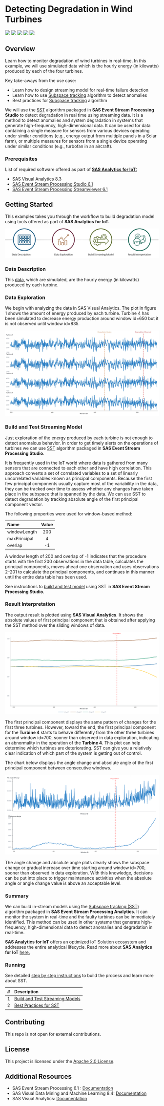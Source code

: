 # Detecting Degradation in Wind Turbines

<img src="https://img.shields.io/badge/Category-Condition--Based%20Maintenance-blue"> <img src="https://img.shields.io/badge/Sub--Category-Anomaly%20Detection-yellowgreen"> <img src="https://img.shields.io/badge/Difficulty-Intermediate-yellow"> <img src="https://img.shields.io/badge/Analytical%20Method-Subspace%20Tracking%20(SST)-brightgreen"> <img src="https://img.shields.io/badge/Updated-Dec%202019-orange">

## Overview

Learn how to monitor degradation of wind turbines in real-time. In this example, we will use simulated data which is the hourly energy (in kilowatts) produced by each of the four turbines.

Key take-aways from the use case: 
* Learn how to design streaming model for real-time failure detection
* Learn how to use [Subspace tracking](https://go.documentation.sas.com/?cdcId=espcdc&cdcVersion=6.2&docsetId=espan&docsetTarget=n034ho5r1hbu2rn18m68ywshnuq5.htm&locale=en#p0dv9t241gp1ptn13vo75aol2d1b) algorithm to detect anomalies
* Best practices for [Subspace tracking](https://github.com/sassoftware/iot-anomaly-detection-floodlights/blob/master/docs/SubspaceTracking.md) algorithm

We will use the [SST](https://go.documentation.sas.com/?cdcId=espcdc&cdcVersion=6.2&docsetId=espan&docsetTarget=n034ho5r1hbu2rn18m68ywshnuq5.htm&locale=en#p0dv9t241gp1ptn13vo75aol2d1b) algorithm packaged in **SAS Event Stream Processing Studio** to detect degradation in real time using streaming data. It is a method to detect anomalies and system degradation in systems that generate high-frequency, high-dimensional data. It can be used for data containing a single measure for sensors from various devices operating under similar conditions (e.g., energy output from multiple panels in a Solar farm), or multiple measures for sensors from a single device operating under similar conditions (e.g., turbofan in an aircraft).

### Prerequisites

List of required software offered as part of [**SAS Analytics for IoT:**](https://www.sas.com/en_us/software/analytics-iot.html) 
*  [SAS Visual Analytics 8.3](https://support.sas.com/en/software/visual-analytics-support.html#documentation)
*  [SAS Event Stream Processing Studio 6.1](https://go.documentation.sas.com/?cdcId=espcdc&cdcVersion=6.1&docsetId=espstudio&docsetTarget=titlepage.htm&locale=en)
*  [SAS Event Stream Processing Streamviewer 6.1](https://go.documentation.sas.com/?cdcId=espcdc&cdcVersion=6.1&docsetId=espvisualize&docsetTarget=titlepage.htm&locale=en)

## Getting Started

This examples takes you through the workflow to build degradation model using tools offered as part of **SAS Analytics for IoT.**

<img src="images/pipeline.png" width=900>

### Data Description 
This [data,](data/turbine.csv) which are simulated, are the hourly energy (in kilowatts) produced by each turbine. 

### Data Exploration
We begin with analyzing the data in SAS Visual Analytics. The plot in figure 1 shows the amount of energy produced by each turbine. Turbine 4 has been simulated to decrease energy production around window id=650 but it is not observed until window id=835. 

<img src="images/data1.png" >

### Build and Test Streaming Model
Just exploration of the energy produced by each turbine is not enough to detect anomalous behavior.  In order to get timely alerts on the operations of turbines we can use [SST](https://go.documentation.sas.com/?cdcId=espcdc&cdcVersion=6.2&docsetId=espan&docsetTarget=n034ho5r1hbu2rn18m68ywshnuq5.htm&locale=en#p0dv9t241gp1ptn13vo75aol2d1b) algorithm packaged in **SAS Event Stream Processing Studio**.

It is frequently used in the IoT world where data is gathered from many sensors that are connected to each other and have high correlation. 
This approach converts a set of correlated variables to a set of linearly uncorrelated variables known as principal components. Because the first few principal components usually capture most of the variability in the data, they can be tracked over time to assess whether any changes have taken place in the subspace that is spanned by the data.
We can use SST to detect degradation by tracking absolute angle of the first principal component vector.

The following properties were used for window-based method:

| Name | Value |
| :------ | :------: |
| windowLength | 200 |
| maxPrincipal | 4 |  
| overlap | -1 |

 A window length of 200 and overlap of -1 indicates that the procedure starts with the first 200 observations in the data table, calculates the principal components, moves ahead one observation and uses observations 2–201 to calculate the principal components, and continues in this manner until the entire data table has been used.
 
 See instructions to [build and test model](docs/BuildModel.md) using SST in **SAS Event Stream Processing Studio**.

### Result Interpretation

The output result is plotted using **SAS Visual Analytics**. It shows the absolute values of first principal component that is obtained after applying the SST method over the sliding windows of data.

<img src="images/result2.png" >

The first principal component displays the same pattern of changes for the first three turbines. However, toward the end, the first principal component for the **Turbine 4** starts to behave differently from the other three turbines around window id=700, sooner than observed in data exploration, indicating an abnormality in the operation of the **Turbine 4**.
This plot can help determine which turbines are deteriorating. SST can give you a relatively clear indication of which part of the system is getting out of control.

The chart below displays the angle change and absolute angle of the first principal component between consecutive windows.

<img src="images/result1.png" >

The angle change and absolute angle plots clearly shows the subspace change or gradual increase over time starting around window id=700, sooner than observed in data exploration.
With this knowledge, decisions can be put into place to trigger maintenance activities when the absolute angle or angle change value is above an acceptable level. 

### Summary
We can build in-stream models using the [Subspace tracking (SST)](https://go.documentation.sas.com/?cdcId=espcdc&cdcVersion=6.2&docsetId=espan&docsetTarget=n034ho5r1hbu2rn18m68ywshnuq5.htm&locale=en#p0dv9t241gp1ptn13vo75aol2d1b) algorithm packaged in **SAS Event Stream Processing Analytics**. 
It can monitor the system in real-time and the faulty turbines can be immediately identified.
This method can be used in other systems that generate high-frequency, high-dimensional data to detect anomalies and degradation in real-time. 

**SAS Analytics for IoT** offers an optimized IoT Solution ecosystem and addresses the entire analytical lifecycle. Read more about **SAS Analytics for IoT** [here.](https://www.sas.com/en_us/software/analytics-iot.html) 

### Running
See detailed [step by step instructions](docs) to build the process and learn more about SST.

| # | Description |
| :------: | :------ |
| 1 | [Build and Test Streaming Models](docs/BuildModel.md) |
| 2 | [Best Practices for SST](https://github.com/sassoftware/iot-anomaly-detection-floodlights/blob/master/docs/SubspaceTracking.md) | 

## Contributing
This repo is not open for external contributions.

## License

This project is licensed under the [Apache 2.0 License](LICENSE.md).

## Additional Resources

* SAS Event Stream Processing 6.1 : [Documentation](https://go.documentation.sas.com/?cdcId=espcdc&cdcVersion=6.1&docsetId=espan&docsetTarget=p0dv9t241gp1ptn13vo75aol2d1b.htm&locale=en)
* SAS Visual Data Mining and Machine Learning 8.4: [Documentation](https://go.documentation.sas.com/?cdcId=pgmsascdc&cdcVersion=9.4_3.4&docsetId=allprodsproc&docsetTarget=p1o1v16by0iotvn10m0jzzv9i3y8.htm&locale=en#p1wq8tbwge4vrxn1r169ruvtze1a)
* SAS Visual Analytics: [Documentation](https://go.documentation.sas.com/?cdcId=vacdc&cdcVersion=8.4&docsetId=vaov&docsetTarget=titlepage.htm&locale=en)
